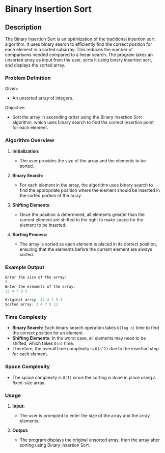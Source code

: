 # Binary Insertion Sort

## Description

The Binary Insertion Sort is an optimization of the traditional insertion sort algorithm. It uses binary search to efficiently find the correct position for each element in a sorted subarray. This reduces the number of comparisons needed compared to a linear search. The program takes an unsorted array as input from the user, sorts it using binary insertion sort, and displays the sorted array.

### Problem Definition

Given:
- An unsorted array of integers.

Objective:
- Sort the array in ascending order using the Binary Insertion Sort algorithm, which uses binary search to find the correct insertion point for each element.

### Algorithm Overview

1. **Initialization:**
   - The user provides the size of the array and the elements to be sorted.

2. **Binary Search:**
   - For each element in the array, the algorithm uses binary search to find the appropriate position where the element should be inserted in the sorted portion of the array.

3. **Shifting Elements:**
   - Once the position is determined, all elements greater than the current element are shifted to the right to make space for the element to be inserted.

4. **Sorting Process:**
   - The array is sorted as each element is placed in its correct position, ensuring that the elements before the current element are always sorted.

### Example Output

```c
Enter the size of the array:
5
Enter the elements of the array:
12 4 7 9 3

Original array: 12 4 7 9 3 
Sorted array: 3 4 7 9 12
```

### Time Complexity

- **Binary Search:** Each binary search operation takes `O(log n)` time to find the correct position for an element.
- **Shifting Elements:** In the worst case, all elements may need to be shifted, which takes `O(n)` time.
- Therefore, the overall time complexity is `O(n^2)` due to the insertion step for each element.

### Space Complexity

- The space complexity is `O(1)` since the sorting is done in place using a fixed-size array.

### Usage

1. **Input:**
   - The user is prompted to enter the size of the array and the array elements.
   
2. **Output:**
   - The program displays the original unsorted array, then the array after sorting using Binary Insertion Sort.
